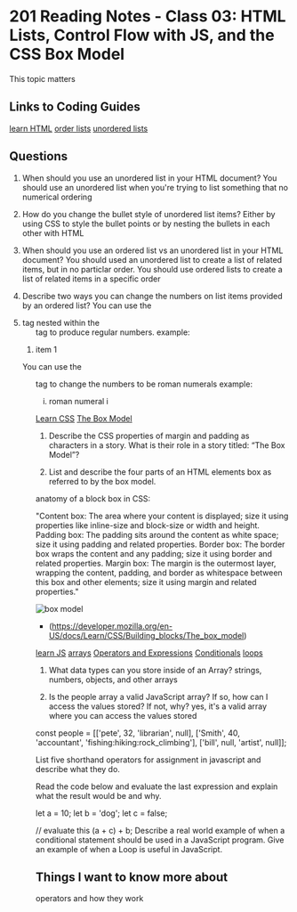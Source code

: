 # 201 Reading Notes - Class 03: HTML Lists, Control Flow with JS, and the CSS Box Model

This topic matters 

## Links to Coding Guides
[learn HTML](https://developer.mozilla.org/en-US/docs/Web/HTML)
[order lists](https://developer.mozilla.org/en-US/docs/Web/HTML/Element/ol)
[unordered lists](https://developer.mozilla.org/en-US/docs/Web/HTML/Element/ul)

## Questions 

1. When should you use an unordered list in your HTML document?
You should use an unordered list when you're trying to list something that no numerical ordering

3. How do you change the bullet style of unordered list items?
Either by using CSS to style the bullet points or by nesting the bullets in each other with HTML

5. When should you use an ordered list vs an unordered list in your HTML document?
You should used an unordered list to create a list of related items, but in no particlar order. 
You should use ordered lists to create a list of related items in a specific order

7. Describe two ways you can change the numbers on list items provided by an ordered list?
You can use the <li> tag nested within the <ol> tag to produce regular numbers.
example:
<ol>
  <li>item 1</li>
</ol>
 
 You can use the <ol type="i"> tag to change the numbers to be roman numerals 
 example: 
 <ol type="i">
  <li>roman numeral i</li>
</ol> 

[Learn CSS](https://developer.mozilla.org/en-US/docs/Learn/CSS)
[The Box Model](https://developer.mozilla.org/en-US/docs/Learn/CSS/Building_blocks/The_box_model)

1. Describe the CSS properties of margin and padding as characters in a story. What is their role in a story titled: “The Box Model”?
  
  
2. List and describe the four parts of an HTML elements box as referred to by the box model.
  
  anatomy of a block box in CSS:

"Content box: The area where your content is displayed; size it using properties like inline-size and block-size or width and height.
Padding box: The padding sits around the content as white space; size it using padding and related properties.
Border box: The border box wraps the content and any padding; size it using border and related properties.
Margin box: The margin is the outermost layer, wrapping the content, padding, and border as whitespace between this box and other elements; size it using margin and related properties."
  
  ![box model](https://developer.mozilla.org/en-US/docs/Learn/CSS/Building_blocks/The_box_model/box-model.png)
  - (https://developer.mozilla.org/en-US/docs/Learn/CSS/Building_blocks/The_box_model)

[learn JS](https://developer.mozilla.org/en-US/docs/Learn/JavaScript)
[arrays](https://developer.mozilla.org/en-US/docs/Learn/JavaScript/First_steps/Arrays)
[Operators and Expressions](https://developer.mozilla.org/en-US/docs/Web/JavaScript/Guide/Expressions_and_Operators)
[Conditionals](https://developer.mozilla.org/en-US/docs/Learn/JavaScript/Building_blocks/conditionals)
[loops](https://developer.mozilla.org/en-US/docs/Learn/JavaScript/Building_blocks/Looping_code)

1. What data types can you store inside of an Array?
  strings, numbers, objects, and other arrays
  
2. Is the people array a valid JavaScript array? If so, how can I access the values stored? If not, why?
yes, it's a valid array where you can access the values stored
  
 const people = [['pete', 32, 'librarian', null], ['Smith', 40, 'accountant', 'fishing:hiking:rock_climbing'], ['bill', null, 'artist', null]];
  
List five shorthand operators for assignment in javascript and describe what they do.
  
  
Read the code below and evaluate the last expression and explain what the result would be and why.

 let a = 10;
 let b = 'dog';
 let c = false;

 // evaluate this
 (a + c) + b;
Describe a real world example of when a conditional statement should be used in a JavaScript program.
Give an example of when a Loop is useful in JavaScript.
  
  ## Things I want to know more about
operators and how they work
